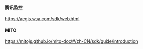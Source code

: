 #### 腾讯监控

https://aegis.woa.com/sdk/web.html



####  MITO

https://mitojs.github.io/mito-doc/#/zh-CN/sdk/guide/introduction